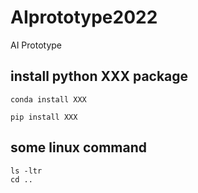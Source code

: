 # AIprototype2022
AI Prototype


## install python XXX package

``` conda install XXX ```

``` pip install XXX ```

## some linux command

    ls -ltr
    cd ..
